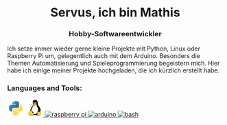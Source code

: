 <h1 align="center">Servus, ich bin Mathis</h1>
<h3 align="center">Hobby-Softwareentwickler</h3>

Ich setze immer wieder gerne kleine Projekte mit Python, Linux oder Raspberry Pi um, gelegentlich auch mit dem Arduino.
Besonders die Themen Automatisierung und Spieleprogrammierung begeistern mich.
Hier habe ich einige meiner Projekte hochgeladen, die ich kürzlich erstellt habe.





<h3 align="left">Languages and Tools:</h3>
<p href="https://www.python.org" target="_blank" rel="noreferrer"> <img src="https://raw.githubusercontent.com/devicons/devicon/master/icons/python/python-original.svg" alt="python" width="40" height="40"/> </a>
 <a href="https://www.linux.org" target="_blank" rel="noreferrer"> <img src="https://raw.githubusercontent.com/devicons/devicon/master/icons/linux/linux-original.svg" alt="linux" width="40" height="40"/> </a>
  <a href="www.raspberrypi.org" target="_blank" rel="noreferrer"> <img src="https://upload.wikimedia.org/wikipedia/de/c/cb/Raspberry_Pi_Logo.svg" alt="raspberry pi" width="40" height="40"/> </a>
  <a align="left"> <a href="https://www.arduino.cc/" target="_blank" rel="noreferrer"> <img src="https://cdn.worldvectorlogo.com/logos/arduino-1.svg" alt="arduino" width="40" height="40"/> </a>
  <a href="https://www.gnu.org/software/bash/" target="_blank" rel="noreferrer"> <img src="https://www.vectorlogo.zone/logos/gnu_bash/gnu_bash-icon.svg" alt="bash" width="40" height="40"/> </a> </p>
